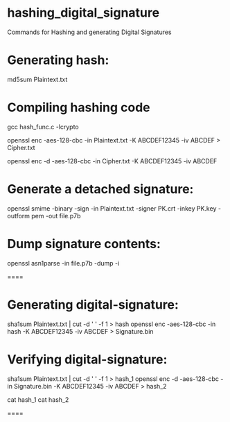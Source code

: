 # hashing_digital_signature
Commands for Hashing and generating Digital Signatures

# Generating hash:
md5sum Plaintext.txt

# Compiling hashing code
gcc hash_func.c -lcrypto

openssl enc -aes-128-cbc -in Plaintext.txt -K ABCDEF12345 -iv ABCDEF > Cipher.txt

openssl enc -d -aes-128-cbc -in Cipher.txt -K ABCDEF12345 -iv ABCDEF 

# Generate a detached signature:
openssl smime -binary -sign -in Plaintext.txt -signer PK.crt -inkey PK.key -outform pem -out file.p7b

# Dump signature contents:
openssl asn1parse -in file.p7b  -dump -i

====

# Generating digital-signature:

sha1sum Plaintext.txt | cut -d ' ' -f 1 > hash
openssl enc -aes-128-cbc -in hash -K ABCDEF12345 -iv ABCDEF > Signature.bin


# Verifying digital-signature:

sha1sum Plaintext.txt | cut -d ' ' -f 1 > hash_1
openssl enc -d -aes-128-cbc -in Signature.bin -K ABCDEF12345 -iv ABCDEF > hash_2

cat hash_1
cat hash_2

====


